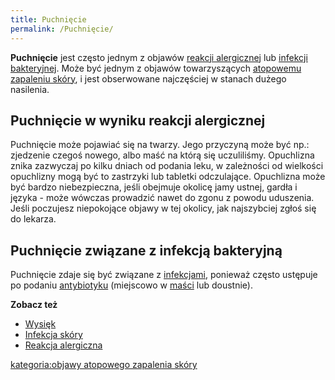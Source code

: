 ```yaml
---
title: Puchnięcie
permalink: /Puchnięcie/
---
```


**Puchnięcie** jest często jednym z objawów [reakcji alergicznej](/Reakcja_alergiczna "wikilink") lub [infekcji bakteryjnej](/Infekcja_skóry "wikilink"). Może być jednym z objawów towarzyszących [atopowemu zapaleniu skóry](/Atopowe_zapalenie_skóry "wikilink"), i jest obserwowane najczęściej w stanach dużego nasilenia.

Puchnięcie w wyniku reakcji alergicznej
---------------------------------------

Puchnięcie może pojawiać się na twarzy. Jego przyczyną może być np.: zjedzenie czegoś nowego, albo maść na którą się uczuliliśmy. Opuchlizna znika zazwyczaj po kilku dniach od podania leku, w zależności od wielkości opuchlizny mogą być to zastrzyki lub tabletki odczulające. Opuchlizna może być bardzo niebezpieczna, jeśli obejmuje okolicę jamy ustnej, gardła i języka - może wówczas prowadzić nawet do zgonu z powodu uduszenia. Jeśli poczujesz niepokojące objawy w tej okolicy, jak najszybciej zgłoś się do lekarza.

Puchnięcie związane z infekcją bakteryjną
-----------------------------------------

Puchnięcie zdaje się być związane z [infekcjami](/Infekcja_skóry "wikilink"), ponieważ często ustępuje po podaniu [antybiotyku](/antybiotyki "wikilink") (miejscowo w [maści](/maść "wikilink") lub doustnie).

**Zobacz też**

-   [Wysięk](/Wysięk "wikilink")
-   [Infekcja skóry](/Infekcja_skóry "wikilink")
-   [Reakcja alergiczna](/Reakcja_alergiczna "wikilink")

[kategoria:objawy atopowego zapalenia skóry](/kategoria:objawy_atopowego_zapalenia_skóry "wikilink")